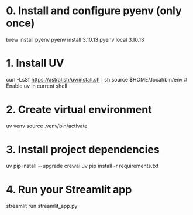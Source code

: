 # 0. Install and configure pyenv (only once)
brew install pyenv
pyenv install 3.10.13
pyenv local 3.10.13

# 1. Install UV 
curl -LsSf https://astral.sh/uv/install.sh | sh
source $HOME/.local/bin/env  # Enable uv in current shell

# 2. Create virtual environment
uv venv
source .venv/bin/activate

# 3. Install project dependencies
uv pip install --upgrade crewai
uv pip install -r requirements.txt

# 4. Run your Streamlit app
streamlit run streamlit_app.py
